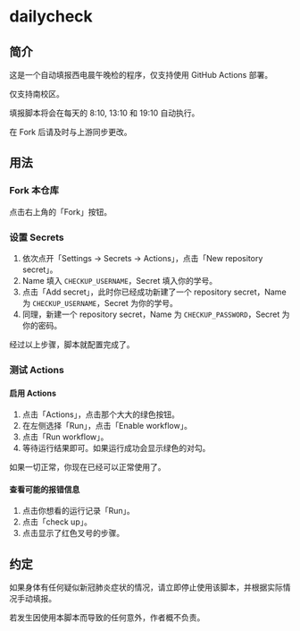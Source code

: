# dailycheck

## 简介

这是一个自动填报西电晨午晚检的程序，仅支持使用 GitHub Actions 部署。

仅支持南校区。

填报脚本将会在每天的 8:10, 13:10 和 19:10 自动执行。

在 Fork 后请及时与上游同步更改。

## 用法

### Fork 本仓库

点击右上角的「Fork」按钮。

### 设置 Secrets

1. 依次点开「Settings → Secrets → Actions」，点击「New repository secret」。
2. Name 填入 `CHECKUP_USERNAME`，Secret 填入你的学号。
3. 点击「Add secret」，此时你已经成功新建了一个 repository secret，Name 为 `CHECKUP_USERNAME`，Secret 为你的学号。
4. 同理，新建一个 repository secret，Name 为 `CHECKUP_PASSWORD`，Secret 为你的密码。

经过以上步骤，脚本就配置完成了。

### 测试 Actions

#### 启用 Actions

1. 点击「Actions」，点击那个大大的绿色按钮。
2. 在左侧选择「Run」，点击「Enable workflow」。
3. 点击「Run workflow」。
4. 等待运行结果即可。如果运行成功会显示绿色的对勾。

如果一切正常，你现在已经可以正常使用了。

#### 查看可能的报错信息

1. 点击你想看的运行记录「Run」。
2. 点击「check up」。
3. 点击显示了红色叉号的步骤。

## 约定

如果身体有任何疑似新冠肺炎症状的情况，请立即停止使用该脚本，并根据实际情况手动填报。

若发生因使用本脚本而导致的任何意外，作者概不负责。